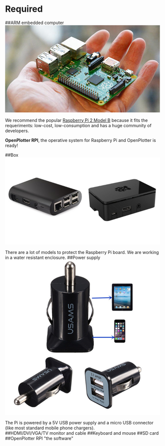 # Required

##ARM embedded computer
![](rpi2.jpg)

We recommend the popular [Raspberry Pi 2 Model B](https://www.raspberrypi.org/products/raspberry-pi-2-model-b/) because it fits the requeriments: low-cost, low-consumption and has a huge community of developers.

**OpenPlotter RPI**,  the operative system for Raspberry Pi and OpenPlotter is ready!

##Box
![](box.png)

There are a lot of models to protect the Raspberry Pi board. 
We are working in a water resistant enclosure.
##Power supply
![](power.jpg)

The Pi is powered by a 5V USB power supply and a micro USB connector (like most standard mobile phone chargers).  
##HDMI/DVI/VGA/TV monitor and cable
##Keyboard and mouse
##SD card
##OpenPlotter RPI "the software"